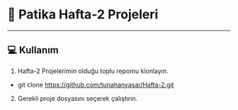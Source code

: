 #  📜 Patika Hafta-2 Projeleri

---

## :computer: Kullanım

1.  Hafta-2 Projelerimin olduğu toplu repomu klonlayın.
*   git clone https://github.com/tunahanyasar/Hafta-2.git
2. Gerekli proje dosyasını seçerek çalıştırın.

